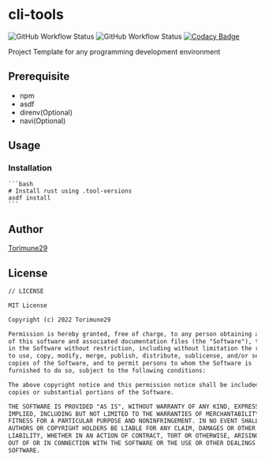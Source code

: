 # cli-tools

<!-- editorconfig-checker-disable -->
![GitHub Workflow Status](https://img.shields.io/github/workflow/status/Torimune29/cli-tools/CI?label=CI)
![GitHub Workflow Status](https://img.shields.io/github/workflow/status/Torimune29/cli-tools/CD?label=CD)
[![Codacy Badge](https://app.codacy.com/project/badge/Grade/397fa9ad1fd64e089947b96118b1a87c)](https://www.codacy.com/gh/Torimune29/cli-tools/dashboard?utm_source=github.com&amp;utm_medium=referral&amp;utm_content=Torimune29/cli-tools&amp;utm_campaign=Badge_Grade)
<!-- editorconfig-checker-enable -->

Project Template for any programming development environment

## Prerequisite

* npm
* asdf
* direnv(Optional)
* navi(Optional)

## Usage

### Installation

    ```bash
    # Install rust using .tool-versions
    asdf install
    ```

## Author

[Torimune29](https://github.com/Torimune29)

## License

```txt
// LICENSE

MIT License

Copyright (c) 2022 Torimune29

Permission is hereby granted, free of charge, to any person obtaining a copy
of this software and associated documentation files (the "Software"), to deal
in the Software without restriction, including without limitation the rights
to use, copy, modify, merge, publish, distribute, sublicense, and/or sell
copies of the Software, and to permit persons to whom the Software is
furnished to do so, subject to the following conditions:

The above copyright notice and this permission notice shall be included in all
copies or substantial portions of the Software.

THE SOFTWARE IS PROVIDED "AS IS", WITHOUT WARRANTY OF ANY KIND, EXPRESS OR
IMPLIED, INCLUDING BUT NOT LIMITED TO THE WARRANTIES OF MERCHANTABILITY,
FITNESS FOR A PARTICULAR PURPOSE AND NONINFRINGEMENT. IN NO EVENT SHALL THE
AUTHORS OR COPYRIGHT HOLDERS BE LIABLE FOR ANY CLAIM, DAMAGES OR OTHER
LIABILITY, WHETHER IN AN ACTION OF CONTRACT, TORT OR OTHERWISE, ARISING FROM,
OUT OF OR IN CONNECTION WITH THE SOFTWARE OR THE USE OR OTHER DEALINGS IN THE
SOFTWARE.
```
